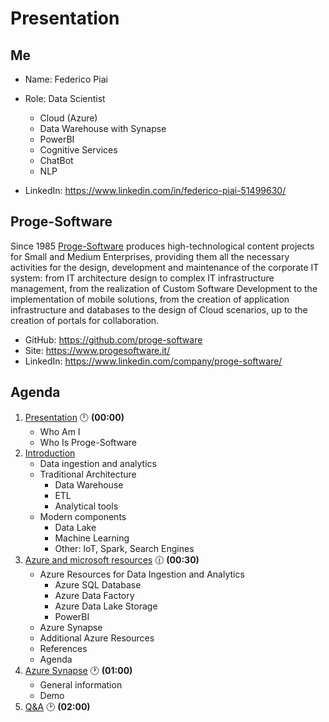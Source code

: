 # Presentation

## Me

- Name: Federico Piai
- Role: Data Scientist
    - Cloud (Azure)
    - Data Warehouse with Synapse
    - PowerBI
    - Cognitive Services
    - ChatBot
    - NLP

- LinkedIn: https://www.linkedin.com/in/federico-piai-51499630/

## Proge-Software

Since 1985 [Proge-Software](https://www.progesoftware.it/) produces high-technological content projects for Small and Medium Enterprises, providing them all the necessary activities for the design, development and maintenance of the corporate IT system: from IT architecture design to complex IT infrastructure management, from the realization of Custom Software Development to the implementation of mobile solutions, from the creation of application infrastructure and databases to the design of Cloud scenarios, up to the creation of portals for collaboration.

- GitHub: https://github.com/proge-software
- Site: https://www.progesoftware.it/
- LinkedIn: https://www.linkedin.com/company/proge-software/

## Agenda

1. [Presentation](01.presentation.md) :clock12: **(00:00)**
   - Who Am I
   - Who Is Proge-Software
2. [Introduction](02.introduction.md)
   - Data ingestion and analytics
   - Traditional Architecture
     - Data Warehouse
     - ETL
     - Analytical tools
   - Modern components
     - Data Lake
     - Machine Learning
     - Other: IoT, Spark, Search Engines
3. [Azure and microsoft resources](03.azure-microsoft-resources.md) :clock1230: **(00:30)**
   - Azure Resources for Data Ingestion and Analytics
     - Azure SQL Database
     - Azure Data Factory
     - Azure Data Lake Storage
     - PowerBI
   - Azure Synapse
   - Additional Azure Resources
   - References
   - Agenda
4. [Azure Synapse](04.azure-synapse.md) :clock1: **(01:00)**
   - General information
   - Demo
5. [Q&A](08.q&a.md) :clock2: **(02:00)**

